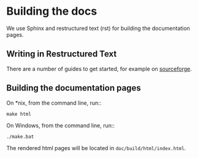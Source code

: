 Building the docs
==================

We use Sphinx and restructured text (rst) for building the documentation pages.

Writing in Restructured Text
----------------------------

There are a number of guides to get started, for example
on [sourceforge](https://docutils.sourceforge.io/docs/user/rst/quickref.html).

Building the documentation pages
--------------------------------

On *nix, from the command line, run::

    make html

On Windows, from the command line, run::

    ./make.bat

The rendered html pages will be located in `doc/build/html/index.html`.